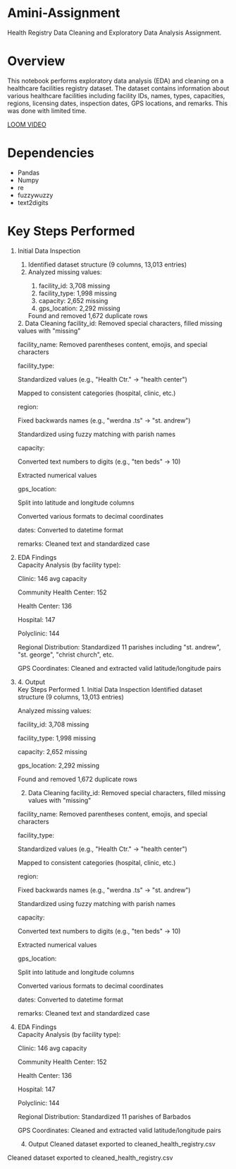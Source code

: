 # Amini-Assignment
Health Registry Data Cleaning and Exploratory Data Analysis Assignment. 

<h1>Overview</h1>  

This notebook performs exploratory data analysis (EDA) and cleaning on a healthcare facilities registry dataset. The dataset contains information about various healthcare facilities including facility IDs, names, types, capacities, regions, licensing dates, inspection dates, GPS locations, and remarks. This was done with limited time. 

[LOOM VIDEO](https://www.loom.com/share/409b63ec7a1a49ef9396054f60039df7?sid=1cdeae10-dd84-4d41-ad3f-6a8b521997a9)

<h1>Dependencies</h1>

<ul>
  <li>Pandas</li>
  <li>Numpy</li>
  <li>re</li>
  <li>fuzzywuzzy</li>
  <li>text2digits</li>
  
</ul>
<h1>Key Steps Performed</h1>
<ol>
<li> Initial Data Inspection</li>

<ol>
  <li>Identified dataset structure (9 columns, 13,013 entries)</li>

  <li>Analyzed missing values:</li>
  <ol>
  <li>facility_id: 3,708 missing</li>

  <li>facility_type: 1,998 missing</li>

  <li>capacity: 2,652 missing</li>

  <li>gps_location: 2,292 missing</li>
</ol>
Found and removed 1,672 duplicate rows
</ol>
2. Data Cleaning
facility_id: Removed special characters, filled missing values with "missing"

facility_name: Removed parentheses content, emojis, and special characters

facility_type:

Standardized values (e.g., "Health Ctr." → "health center")

Mapped to consistent categories (hospital, clinic, etc.)

region:

Fixed backwards names (e.g., "werdna .ts" → "st. andrew")

Standardized using fuzzy matching with parish names

capacity:

Converted text numbers to digits (e.g., "ten beds" → 10)

Extracted numerical values

gps_location:

Split into latitude and longitude columns

Converted various formats to decimal coordinates

dates: Converted to datetime format

remarks: Cleaned text and standardized case

<li>EDA Findings</li>
Capacity Analysis (by facility type):

Clinic: 146 avg capacity

Community Health Center: 152

Health Center: 136

Hospital: 147

Polyclinic: 144

Regional Distribution: Standardized 11 parishes including "st. andrew", "st. george", "christ church", etc.

GPS Coordinates: Cleaned and extracted valid latitude/longitude pairs

<li>4. Output </li>
Key Steps Performed
1. Initial Data Inspection
Identified dataset structure (9 columns, 13,013 entries)

Analyzed missing values:

facility_id: 3,708 missing

facility_type: 1,998 missing

capacity: 2,652 missing

gps_location: 2,292 missing

Found and removed 1,672 duplicate rows

2. Data Cleaning
facility_id: Removed special characters, filled missing values with "missing"

facility_name: Removed parentheses content, emojis, and special characters

facility_type:

Standardized values (e.g., "Health Ctr." → "health center")

Mapped to consistent categories (hospital, clinic, etc.)

region:

Fixed backwards names (e.g., "werdna .ts" → "st. andrew")

Standardized using fuzzy matching with parish names

capacity:

Converted text numbers to digits (e.g., "ten beds" → 10)

Extracted numerical values

gps_location:

Split into latitude and longitude columns

Converted various formats to decimal coordinates

dates: Converted to datetime format

remarks: Cleaned text and standardized case

<li> EDA Findings</li>
Capacity Analysis (by facility type):

Clinic: 146 avg capacity

Community Health Center: 152

Health Center: 136

Hospital: 147

Polyclinic: 144

Regional Distribution: Standardized 11 parishes of Barbados

GPS Coordinates: Cleaned and extracted valid latitude/longitude pairs

4. Output
Cleaned dataset exported to cleaned_health_registry.csv
</ol>
Cleaned dataset exported to cleaned_health_registry.csv
